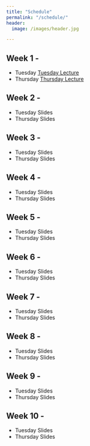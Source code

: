 ```yaml
---
title: "Schedule"
permalink: "/schedule/"
header:
  image: /images/header.jpg

---
```


## Week 1 -
* Tuesday <a href="https://wcresko.github.io/UO_ABS/html/Lecture1.html" >Tuesday Lecture</a>
* Thursday <a href="https://wcresko.github.io/UO_ABS/html/weekone_b.html" >Thursday Lecture</a>

## Week 2 -
* Tuesday Slides
* Thursday Slides

## Week 3 -
* Tuesday Slides
* Thursday Slides

## Week 4 -
* Tuesday Slides
* Thursday Slides

## Week 5 -
* Tuesday Slides
* Thursday Slides

## Week 6 -
* Tuesday Slides
* Thursday Slides

## Week 7 -
* Tuesday Slides
* Thursday Slides

## Week 8 -
* Tuesday Slides
* Thursday Slides

## Week 9 -
* Tuesday Slides
* Thursday Slides

## Week 10 -
* Tuesday Slides
* Thursday Slides
